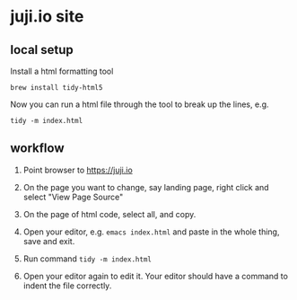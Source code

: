 # juji.io site

## local setup

Install a html formatting tool

```
brew install tidy-html5
```

Now you can run a html file through the tool to break up the lines, e.g.  

```
tidy -m index.html
```

## workflow

1. Point browser to https://juji.io

2. On the page you want to change, say landing page, right click and select "View Page Source"

3. On the page of html code, select all, and copy.

4. Open your editor, e.g. `emacs index.html` and paste in the whole thing, save and exit.

5. Run command `tidy -m index.html`

6. Open your editor again to edit it. Your editor should have a command to indent the file correctly.


